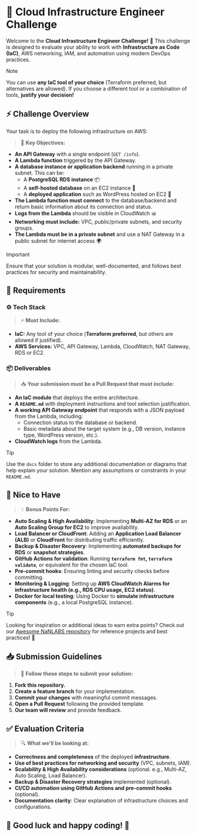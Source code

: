 # 🚀 Cloud Infrastructure Engineer Challenge

Welcome to the **Cloud Infrastructure Engineer Challenge!** 🎉 This challenge is designed to evaluate your ability to work with **Infrastructure as Code (IaC)**, AWS networking, IAM, and automation using modern DevOps practices.

> [!NOTE]
> You can use **any IaC tool of your choice** (Terraform preferred, but alternatives are allowed). If you choose a different tool or a combination of tools, **justify your decision!**

## ⚡ Challenge Overview

Your task is to deploy the following infrastructure on AWS:

> 🎯 **Key Objectives:**

- **An API Gateway** with a single endpoint (`GET /info`).
- **A Lambda function** triggered by the API Gateway.
- **A database instance or application backend** running in a private subnet. This can be:
  - A **PostgreSQL RDS instance** 📦
  - A **self-hosted database** on an EC2 instance 🔗
  - A **deployed application** such as WordPress hosted on EC2 🎨
- **The Lambda function must connect** to the database/backend and return basic information about its connection and status.
- **Logs from the Lambda** should be visible in CloudWatch 📊
- **Networking must include:** VPC, public/private subnets, and security groups.
- **The Lambda must be in a private subnet** and use a NAT Gateway in a public subnet for internet access 🌍

> [!IMPORTANT]
> Ensure that your solution is modular, well-documented, and follows best practices for security and maintainability.

## 📌 Requirements

### ⚙️ Tech Stack

> ⚡ **Must Include:**

- **IaC:** Any tool of your choice (**Terraform preferred**, but others are allowed if justified).
- **AWS Services:** VPC, API Gateway, Lambda, CloudWatch, NAT Gateway, RDS or EC2.

### 📦 Deliverables

> 📥 **Your submission must be a Pull Request that must include:**

- **An IaC module** that deploys the entire architecture.
- **A `README.md`** with deployment instructions and tool selection justification.
- **A working API Gateway endpoint** that responds with a JSON payload from the Lambda, including:
  - Connection status to the database or backend.
  - Basic metadata about the target system (e.g., DB version, instance type, WordPress version, etc.).
- **CloudWatch logs** from the Lambda.

> [!TIP]
> Use the `docs` folder to store any additional documentation or diagrams that help explain your solution.
> Mention any assumptions or constraints in your `README.md`.

## 🌟 Nice to Have

> 💡 **Bonus Points For:**

- **Auto Scaling & High Availability**: Implementing **Multi-AZ for RDS** or an **Auto Scaling Group for EC2** to improve availability.  
- **Load Balancer or CloudFront**: Adding an **Application Load Balancer (ALB)** or **CloudFront** for distributing traffic efficiently.  
- **Backup & Disaster Recovery**: Implementing **automated backups for RDS** or **snapshot strategies**.  
- **GitHub Actions for validation**: Running **`terraform fmt`, `terraform validate`**, or equivalent for the chosen IaC tool.  
- **Pre-commit hooks**: Ensuring linting and security checks before committing.  
- **Monitoring & Logging**: Setting up **AWS CloudWatch Alarms for infrastructure health (e.g., RDS CPU usage, EC2 status)**.  
- **Docker for local testing**: Using Docker to **simulate infrastructure components** (e.g., a local PostgreSQL instance).

> [!TIP]
> Looking for inspiration or additional ideas to earn extra points? Check out our [Awesome NaNLABS repository](https://github.com/nanlabs/awesome-nan) for reference projects and best practices! 🚀

## 📥 Submission Guidelines

> 📌 **Follow these steps to submit your solution:**

1. **Fork this repository.**
2. **Create a feature branch** for your implementation.
3. **Commit your changes** with meaningful commit messages.
4. **Open a Pull Request** following the provided template.
5. **Our team will review** and provide feedback.

## ✅ Evaluation Criteria

> 🔍 **What we'll be looking at:**

- **Correctness and completeness** of the deployed **infrastructure**.  
- **Use of best practices for networking and security** (VPC, subnets, IAM).  
- **Scalability & High Availability considerations** (optional. e.g., Multi-AZ, Auto Scaling, Load Balancer).  
- **Backup & Disaster Recovery strategies** implemented (optional).  
- **CI/CD automation using GitHub Actions and pre-commit hooks** (optional).  
- **Documentation clarity**: Clear explanation of infrastructure choices and configurations.

## 🎯 **Good luck and happy coding!** 🚀

